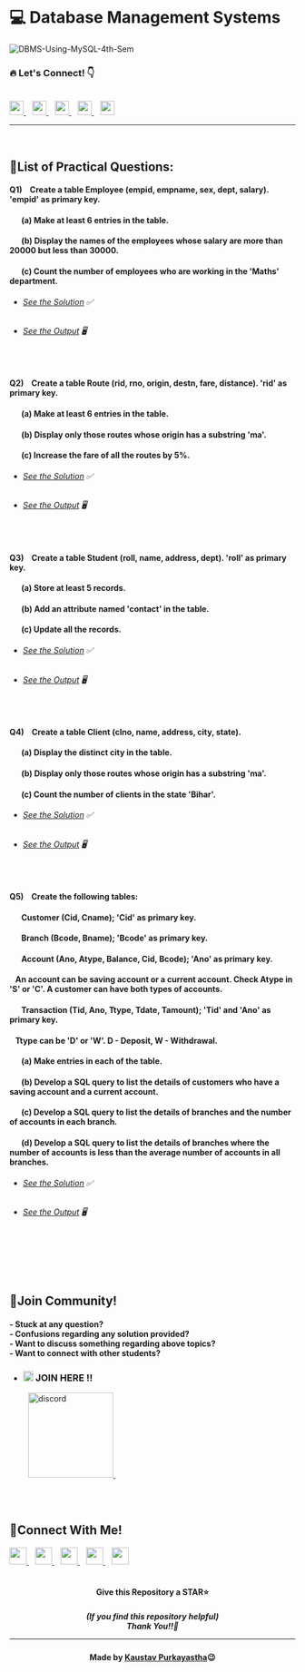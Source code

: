 #  💻 Database Management Systems

![DBMS-Using-MySQL-4th-Sem](https://socialify.git.ci/Kaustav-Purkayastha/DBMS-Using-MySQL-4th-Sem/image?description=1&descriptionEditable=CSC-C-402-L%20-%3E%20%0ADatabase%20Management%20Systems%20LAB%20(Solutions)%20&font=Inter&forks=1&language=1&name=1&owner=1&pattern=Formal%20Invitation&stargazers=1&theme=Dark)


### 🔥 Let\'s Connect! 👇 
  <br/>
  <a href="https://twitter.com/imKaustav_">
    <img width="25px" src="https://www.vectorlogo.zone/logos/twitter/twitter-tile.svg" />
  </a>&ensp;
  <a href="https://www.linkedin.com/in/kaustav-02">
    <img width="25px" src="https://www.vectorlogo.zone/logos/linkedin/linkedin-icon.svg" />
  </a>&ensp;
  <a href="https://github.com/Kaustav-Purkayastha">
  <img width="25px" src="https://www.vectorlogo.zone/logos/github/github-icon.svg" />
  </a>&ensp;
  <a href="https://www.instagram.com/_.kaustav._/">
    <img width="25px" src="https://www.vectorlogo.zone/logos/instagram/instagram-icon.svg" />
  </a>&ensp;
  <a href="https://www.facebook.com/kaustav.purkayastha.02/">
  <img width="25px" src="https://www.vectorlogo.zone/logos/facebook/facebook-official.svg" />
  </a>
  
***
<br/>

## 📜List of Practical Questions:

#### Q1) &ensp; Create a table Employee (empid, empname, sex, dept, salary). 'empid' as primary key.
#### &ensp; &ensp; (a) Make at least 6 entries in the table.
#### &ensp; &ensp; (b) Display the names of the employees whose salary are more than 20000 but less than 30000.
#### &ensp; &ensp; (c) Count the number of employees who are working in the 'Maths' department.
- ######  [See the Solution](https://github.com/Kaustav-Purkayastha/DBMS-Using-MySQL-4th-Sem/blob/main/Solutions/Q-01/Employee.sql) ✅
- ######  [See the Output](https://github.com/Kaustav-Purkayastha/DBMS-Using-MySQL-4th-Sem/blob/main/Solutions/Q-01/Outputs/) 🖥
<br/>


#### Q2) &ensp; Create a table Route (rid, rno, origin, destn, fare, distance). 'rid' as primary key. 
#### &ensp; &ensp; (a) Make at least 6 entries in the table.
#### &ensp; &ensp; (b) Display only those routes whose origin has a substring 'ma'.
#### &ensp; &ensp; (c) Increase the fare of all the routes by 5%.
- ######  [See the Solution](https://github.com/Kaustav-Purkayastha/DBMS-Using-MySQL-4th-Sem/blob/main/Solutions/Q-02/Route.sql) ✅
- ######  [See the Output](https://github.com/Kaustav-Purkayastha/DBMS-Using-MySQL-4th-Sem/blob/main/Solutions/Q-02/Outputs/) 🖥
<br/>


#### Q3) &ensp; Create a table Student (roll, name, address, dept). 'roll' as primary key.
#### &ensp; &ensp; (a) Store at least 5 records.
#### &ensp; &ensp; (b) Add an attribute named 'contact' in the table.
#### &ensp; &ensp; (c) Update all the records.
- ######  [See the Solution](https://github.com/Kaustav-Purkayastha/DBMS-Using-MySQL-4th-Sem/blob/main/Solutions/Q-03/Student.sql) ✅
- ######  [See the Output](https://github.com/Kaustav-Purkayastha/DBMS-Using-MySQL-4th-Sem/blob/main/Solutions/Q-03/Outputs/) 🖥
<br/>


#### Q4) &ensp; Create a table Client (clno, name, address, city, state).
#### &ensp; &ensp; (a) Display the distinct city in the table.
#### &ensp; &ensp; (b) Display only those routes whose origin has a substring 'ma'.
#### &ensp; &ensp; (c) Count the number of clients in the state 'Bihar'.
- ######  [See the Solution](https://github.com/Kaustav-Purkayastha/DBMS-Using-MySQL-4th-Sem/blob/main/Solutions/Q-04/Client.sql) ✅
- ######  [See the Output](https://github.com/Kaustav-Purkayastha/DBMS-Using-MySQL-4th-Sem/blob/main/Solutions/Q-04/Outputs/) 🖥
<br/>


#### Q5) &ensp; Create the following tables:
#### &ensp; &ensp; Customer (Cid, Cname);  'Cid' as primary key.
#### &ensp; &ensp; Branch (Bcode, Bname);  'Bcode' as primary key.
#### &ensp; &ensp; Account (Ano, Atype, Balance, Cid, Bcode);  'Ano' as primary key.
#### &ensp; An account can be saving account or a current account. Check Atype in 'S' or 'C'. A customer can have both types of accounts.
#### &ensp; &ensp; Transaction (Tid, Ano, Ttype, Tdate, Tamount);  'Tid' and 'Ano' as primary key.
#### &ensp; Ttype can be 'D' or 'W'. D - Deposit, W - Withdrawal.
#### &ensp; &ensp; (a) Make entries in each of the table.
#### &ensp; &ensp; (b) Develop a SQL query to list the details of customers who have a saving account and a current account.
#### &ensp; &ensp; (c) Develop a SQL query to list the details of branches and the number of accounts in each branch.
#### &ensp; &ensp; (d) Develop a SQL query to list the details of branches where the number of accounts is less than the average number of accounts in all branches.
- ######  [See the Solution](https://github.com/Kaustav-Purkayastha/DBMS-Using-MySQL-4th-Sem/blob/main/Solutions/Q-05/Bank.sql) ✅
- ######  [See the Output](https://github.com/Kaustav-Purkayastha/DBMS-Using-MySQL-4th-Sem/blob/main/Solutions/Q-05/Outputs/) 🖥
<br/>



<br/>
<br/>
<br/>


## 🤖Join Community!
<h4>
- Stuck at any question?<br/>
- Confusions regarding any solution provided? <br/>
- Want to discuss something regarding above topics?<br/>
- Want to connect with other students?
</h4>

- ### <img width="18px" src="https://www.vectorlogo.zone/logos/reactjs/reactjs-icon.svg" alt="join"> JOIN HERE !!
&ensp; &ensp; &ensp; <a href="https://discord.gg/B6yCkhuBqw">
<img width="150px" src="https://www.vectorlogo.zone/logos/discordapp/discordapp-official.svg" alt="discord">
</a>&ensp;

<br/>
<br/>


## 🔁Connect With Me!
  <a href="https://twitter.com/imKaustav_">
    <img width="30px" src="https://www.vectorlogo.zone/logos/twitter/twitter-tile.svg" />
  </a>&ensp;
  <a href="https://www.linkedin.com/in/kaustav-02">
    <img width="30px" src="https://www.vectorlogo.zone/logos/linkedin/linkedin-icon.svg" />
  </a>&ensp;
  <a href="https://github.com/Kaustav-Purkayastha">
  <img width="30px" src="https://www.vectorlogo.zone/logos/github/github-icon.svg" />
  </a>&ensp;
  <a href="https://www.instagram.com/_.kaustav._/">
    <img width="30px" src="https://www.vectorlogo.zone/logos/instagram/instagram-icon.svg" />
  </a>&ensp;
  <a href="https://www.facebook.com/kaustav.purkayastha.02/">
  <img width="30px" src="https://www.vectorlogo.zone/logos/facebook/facebook-official.svg" />
  </a>

<br/>
<br/>

<h4 align="center">Give this Repository a STAR⭐</h4>
<h5 align="center">(If you find this repository helpful)
<br/> Thank You!!💝
<hr/>
</h5>
<h4 align="center">Made by <a href="https://twitter.com/imKaustav_">Kaustav Purkayastha</a>😉</h4>
